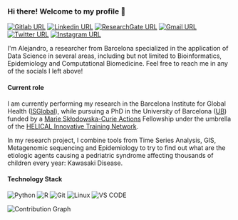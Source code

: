 ### Hi there! Welcome to my profile 👋
[![Gitlab URL](https://img.shields.io/badge/GitLab-100000?style=flat&logo=gitlab&logoColor=white&color=orange)](https://www.gitlab.com/AlFontal/)
[![Linkedin URL](https://img.shields.io/badge/LinkedIn-100000?style=flat&logo=linkedin&logoColor=white&color=0A66C2)](https://www.linkedin.com/in/AlFontal/)
[![ResearchGate URL](https://img.shields.io/badge/ResearchGate-100000?style=flat&logo=researchgate&logoColor=white&color=darkgreen)](https://www.researchgate.net/profile/Alejandro-Fontal)
[![Gmail URL](https://img.shields.io/badge/GMail-100000?style=flat&logo=gmail&logoColor=white&color=darkred)](mailto:alejandrofontal92@gmail.com)
[![Twitter URL](https://img.shields.io/badge/Twitter-100000?style=flat&logo=twitter&logoColor=white&color=blue)](https://www.twitter.com/alefontal)
[![Instagram URL](https://img.shields.io/badge/Instagram-100000?style=flat&logo=Instagram&logoColor=white&color=D92C7C)](https://www.instagram.com/afontal/)

I'm Alejandro, a researcher from Barcelona specialized in the application of Data Science in several areas, including but not limited to Bioinformatics, Epidemiology and Computational Biomedicine. Feel free to reach me in any of the socials I left above!

#### Current role

I am currently performing my research in the Barcelona Institute for Global Health ([ISGlobal](https://www.isglobal.org/)), while pursuing a PhD in the University of Barcelona ([UB](https://www.ub.edu/)) funded by a [Marie Skłodowska-Curie Actions](https://marie-sklodowska-curie-actions.ec.europa.eu/about-msca) Fellowship under the umbrella of the [HELICAL Innovative Training Network](https://helical-itn.eu/).

In my research project, I combine tools from Time Series Analysis, GIS, Metagenomic sequencing and Epidemiology to try to find out what are the etiologic agents causing a pedriatric syndrome affecting thousands of children every year: Kawasaki Disease.

#### Technology Stack

![Python](https://img.shields.io/badge/Python-100000?style=flat&logo=Python&logoColor=white&color=blue)
![R](https://img.shields.io/badge/R-100000?style=flat&logo=r&logoColor=white&color=blue)
![Git](https://img.shields.io/badge/Git-100000?style=flat&logo=git&logoColor=white&color=blue)
![Linux](https://img.shields.io/badge/Linux-100000?style=flat&logo=Linux&logoColor=white&color=blue)
![VS CODE](https://img.shields.io/badge/VSCode-100000?style=flat&logo=visualstudiocode&logoColor=white&color=blue)


![Contribution Graph](https://github-profile-summary-cards.vercel.app/api/cards/profile-details?username=Alfontal&theme=vue)


<!--
**AlFontal/AlFontal** is a ✨ _special_ ✨ repository because its `README.md` (this file) appears on your GitHub profile.

Here are some ideas to get you started:

- 🔭 I’m currently working on ...
- 🌱 I’m currently learning ...
- 👯 I’m looking to collaborate on ...
- 🤔 I’m looking for help with ...
- 💬 Ask me about ...
- 📫 How to reach me: ...
- 😄 Pronouns: ...
- ⚡ Fun fact: ...
-->
